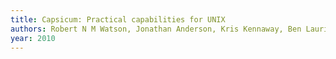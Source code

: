 ```yaml
---
title: Capsicum: Practical capabilities for UNIX
authors: Robert N M Watson, Jonathan Anderson, Kris Kennaway, Ben Laurie
year: 2010
---
```


